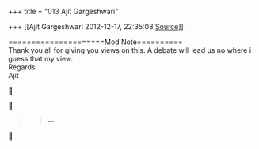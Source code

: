 +++
title = "013 Ajit Gargeshwari"

+++
[[Ajit Gargeshwari	2012-12-17, 22:35:08 [Source](https://groups.google.com/g/bvparishat/c/aND6eGEixaM)]]



=====================Mod Note==========  
Thank you all for giving you views on this. A debate will lead us no where i guess that my view.  
Regards  
Ajit  
  





> 
> > 
> > --  
> > 
> > 




